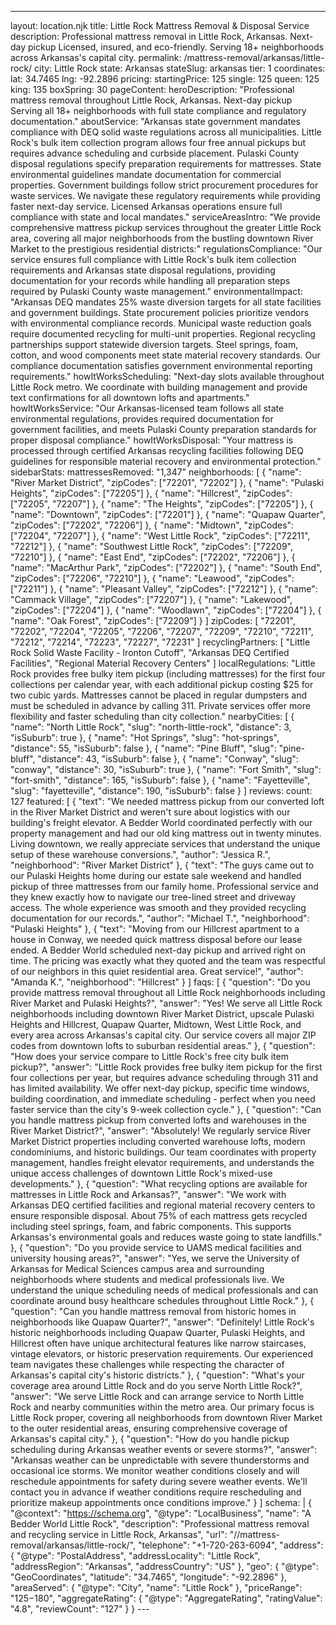 ---
layout: location.njk
title: Little Rock Mattress Removal & Disposal Service
description: Professional mattress removal in Little Rock, Arkansas. Next-day pickup Licensed, insured, and eco-friendly. Serving 18+ neighborhoods across Arkansas's capital city.
permalink: /mattress-removal/arkansas/little-rock/
city: Little Rock state: Arkansas stateSlug: arkansas tier: 1 coordinates: lat: 34.7465 lng: -92.2896 pricing: startingPrice: 125 single: 125 queen: 125 king: 135 boxSpring: 30 pageContent: heroDescription: "Professional mattress removal throughout Little Rock, Arkansas. Next-day pickup Serving all 18+ neighborhoods with full state compliance and regulatory documentation." aboutService: "Arkansas state government mandates compliance with DEQ solid waste regulations across all municipalities. Little Rock's bulk item collection program allows four free annual pickups but requires advance scheduling and curbside placement. Pulaski County disposal regulations specify preparation requirements for mattresses. State environmental guidelines mandate documentation for commercial properties. Government buildings follow strict procurement procedures for waste services. We navigate these regulatory requirements while providing faster next-day service. Licensed Arkansas operations ensure full compliance with state and local mandates." serviceAreasIntro: "We provide comprehensive mattress pickup services throughout the greater Little Rock area, covering all major neighborhoods from the bustling downtown River Market to the prestigious residential districts:" regulationsCompliance: "Our service ensures full compliance with Little Rock's bulk item collection requirements and Arkansas state disposal regulations, providing documentation for your records while handling all preparation steps required by Pulaski County waste management." environmentalImpact: "Arkansas DEQ mandates 25% waste diversion targets for all state facilities and government buildings. State procurement policies prioritize vendors with environmental compliance records. Municipal waste reduction goals require documented recycling for multi-unit properties. Regional recycling partnerships support statewide diversion targets. Steel springs, foam, cotton, and wood components meet state material recovery standards. Our compliance documentation satisfies government environmental reporting requirements." howItWorksScheduling: "Next-day slots available throughout Little Rock metro. We coordinate with building management and provide text confirmations for all downtown lofts and apartments." howItWorksService: "Our Arkansas-licensed team follows all state environmental regulations, provides required documentation for government facilities, and meets Pulaski County preparation standards for proper disposal compliance." howItWorksDisposal: "Your mattress is processed through certified Arkansas recycling facilities following DEQ guidelines for responsible material recovery and environmental protection." sidebarStats: mattressesRemoved: "1,347" neighborhoods: [ { "name": "River Market District", "zipCodes": ["72201", "72202"] }, { "name": "Pulaski Heights", "zipCodes": ["72205"] }, { "name": "Hillcrest", "zipCodes": ["72205", "72207"] }, { "name": "The Heights", "zipCodes": ["72205"] }, { "name": "Downtown", "zipCodes": ["72201"] }, { "name": "Quapaw Quarter", "zipCodes": ["72202", "72206"] }, { "name": "Midtown", "zipCodes": ["72204", "72207"] }, { "name": "West Little Rock", "zipCodes": ["72211", "72212"] }, { "name": "Southwest Little Rock", "zipCodes": ["72209", "72210"] }, { "name": "East End", "zipCodes": ["72202", "72206"] }, { "name": "MacArthur Park", "zipCodes": ["72202"] }, { "name": "South End", "zipCodes": ["72206", "72210"] }, { "name": "Leawood", "zipCodes": ["72211"] }, { "name": "Pleasant Valley", "zipCodes": ["72212"] }, { "name": "Cammack Village", "zipCodes": ["72207"] }, { "name": "Lakewood", "zipCodes": ["72204"] }, { "name": "Woodlawn", "zipCodes": ["72204"] }, { "name": "Oak Forest", "zipCodes": ["72209"] } ] zipCodes: [ "72201", "72202", "72204", "72205", "72206", "72207", "72209", "72210", "72211", "72212", "72214", "72223", "72227", "72231" ] recyclingPartners: [ "Little Rock Solid Waste Facility - Ironton Cutoff", "Arkansas DEQ Certified Facilities", "Regional Material Recovery Centers" ] localRegulations: "Little Rock provides free bulky item pickup (including mattresses) for the first four collections per calendar year, with each additional pickup costing $25 for two cubic yards. Mattresses cannot be placed in regular dumpsters and must be scheduled in advance by calling 311. Private services offer more flexibility and faster scheduling than city collection." nearbyCities: [ { "name": "North Little Rock", "slug": "north-little-rock", "distance": 3, "isSuburb": true }, { "name": "Hot Springs", "slug": "hot-springs", "distance": 55, "isSuburb": false }, { "name": "Pine Bluff", "slug": "pine-bluff", "distance": 43, "isSuburb": false }, { "name": "Conway", "slug": "conway", "distance": 30, "isSuburb": true }, { "name": "Fort Smith", "slug": "fort-smith", "distance": 165, "isSuburb": false }, { "name": "Fayetteville", "slug": "fayetteville", "distance": 190, "isSuburb": false } ] reviews: count: 127 featured: [ { "text": "We needed mattress pickup from our converted loft in the River Market District and weren't sure about logistics with our building's freight elevator. A Bedder World coordinated perfectly with our property management and had our old king mattress out in twenty minutes. Living downtown, we really appreciate services that understand the unique setup of these warehouse conversions.", "author": "Jessica R.", "neighborhood": "River Market District" }, { "text": "The guys came out to our Pulaski Heights home during our estate sale weekend and handled pickup of three mattresses from our family home. Professional service and they knew exactly how to navigate our tree-lined street and driveway access. The whole experience was smooth and they provided recycling documentation for our records.", "author": "Michael T.", "neighborhood": "Pulaski Heights" }, { "text": "Moving from our Hillcrest apartment to a house in Conway, we needed quick mattress disposal before our lease ended. A Bedder World scheduled next-day pickup and arrived right on time. The pricing was exactly what they quoted and the team was respectful of our neighbors in this quiet residential area. Great service!", "author": "Amanda K.", "neighborhood": "Hillcrest" } ] faqs: [ { "question": "Do you provide mattress removal throughout all Little Rock neighborhoods including River Market and Pulaski Heights?", "answer": "Yes! We serve all Little Rock neighborhoods including downtown River Market District, upscale Pulaski Heights and Hillcrest, Quapaw Quarter, Midtown, West Little Rock, and every area across Arkansas's capital city. Our service covers all major ZIP codes from downtown lofts to suburban residential areas." }, { "question": "How does your service compare to Little Rock's free city bulk item pickup?", "answer": "Little Rock provides free bulky item pickup for the first four collections per year, but requires advance scheduling through 311 and has limited availability. We offer next-day pickup, specific time windows, building coordination, and immediate scheduling - perfect when you need faster service than the city's 9-week collection cycle." }, { "question": "Can you handle mattress pickup from converted lofts and warehouses in the River Market District?", "answer": "Absolutely! We regularly service River Market District properties including converted warehouse lofts, modern condominiums, and historic buildings. Our team coordinates with property management, handles freight elevator requirements, and understands the unique access challenges of downtown Little Rock's mixed-use developments." }, { "question": "What recycling options are available for mattresses in Little Rock and Arkansas?", "answer": "We work with Arkansas DEQ certified facilities and regional material recovery centers to ensure responsible disposal. About 75% of each mattress gets recycled including steel springs, foam, and fabric components. This supports Arkansas's environmental goals and reduces waste going to state landfills." }, { "question": "Do you provide service to UAMS medical facilities and university housing areas?", "answer": "Yes, we serve the University of Arkansas for Medical Sciences campus area and surrounding neighborhoods where students and medical professionals live. We understand the unique scheduling needs of medical professionals and can coordinate around busy healthcare schedules throughout Little Rock." }, { "question": "Can you handle mattress removal from historic homes in neighborhoods like Quapaw Quarter?", "answer": "Definitely! Little Rock's historic neighborhoods including Quapaw Quarter, Pulaski Heights, and Hillcrest often have unique architectural features like narrow staircases, vintage elevators, or historic preservation requirements. Our experienced team navigates these challenges while respecting the character of Arkansas's capital city's historic districts." }, { "question": "What's your coverage area around Little Rock and do you serve North Little Rock?", "answer": "We serve Little Rock and can arrange service to North Little Rock and nearby communities within the metro area. Our primary focus is Little Rock proper, covering all neighborhoods from downtown River Market to the outer residential areas, ensuring comprehensive coverage of Arkansas's capital city." }, { "question": "How do you handle pickup scheduling during Arkansas weather events or severe storms?", "answer": "Arkansas weather can be unpredictable with severe thunderstorms and occasional ice storms. We monitor weather conditions closely and will reschedule appointments for safety during severe weather events. We'll contact you in advance if weather conditions require rescheduling and prioritize makeup appointments once conditions improve." } ] schema: | { "@context": "https://schema.org", "@type": "LocalBusiness", "name": "A Bedder World Little Rock", "description": "Professional mattress removal and recycling service in Little Rock, Arkansas", "url": "//mattress-removal/arkansas/little-rock/", "telephone": "+1-720-263-6094", "address": { "@type": "PostalAddress", "addressLocality": "Little Rock", "addressRegion": "Arkansas", "addressCountry": "US" }, "geo": { "@type": "GeoCoordinates", "latitude": "34.7465", "longitude": "-92.2896" }, "areaServed": { "@type": "City", "name": "Little Rock" }, "priceRange": "$125-$180", "aggregateRating": { "@type": "AggregateRating", "ratingValue": "4.8", "reviewCount": "127" } } ---